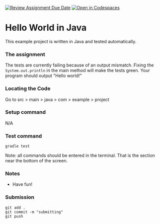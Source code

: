 [![Review Assignment Due Date](https://classroom.github.com/assets/deadline-readme-button-22041afd0340ce965d47ae6ef1cefeee28c7c493a6346c4f15d667ab976d596c.svg)](https://classroom.github.com/a/gO65Turt)
[![Open in Codespaces](https://classroom.github.com/assets/launch-codespace-2972f46106e565e64193e422d61a12cf1da4916b45550586e14ef0a7c637dd04.svg)](https://classroom.github.com/open-in-codespaces?assignment_repo_id=20197458)
# Hello World in Java
This example project is written in Java and tested automatically. 

### The assignment
The tests are currently failing because of an output mismatch. Fixing the `System.out.println` in the main method will make the tests green. Your program should output "Hello world!"

### Locating the Code
Go to 
src > main > java > com > example > project

### Setup command
N/A

### Test command
`gradle test`

Note: all commands should be entered in the terminal. That is the section near the bottom of the screen. 

### Notes
- Have fun! 

### Submission
```
git add . 
git commit -m "submitting"
git push
```
